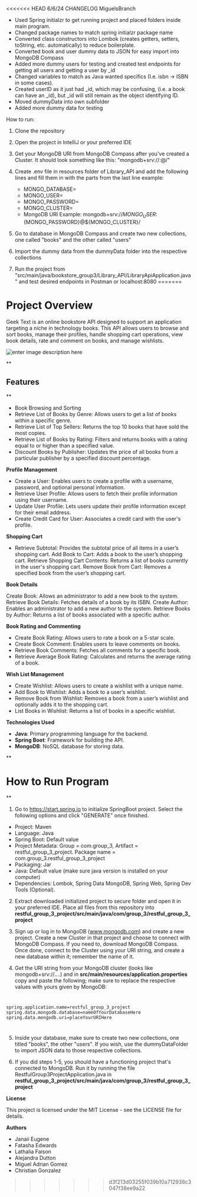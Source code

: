 <<<<<<< HEAD
6/6/24 CHANGELOG MiguelsBranch
- Used Spring initialzr to get running project and placed folders inside main program. 
- Changed package names to match spring initialzr package name
- Converted class constructors into Lombok (creates getters, setters, toString, etc. automatically) to reduce boilerplate.
- Converted book and user dummy data to JSON for easy import into MongoDB Compass
- Added more dummy users for testing and created test endpoints for getting all users and getting a user by _id
- Changed variables to match as Java wanted specifics (I.e. isbn -> ISBN in some cases).
- Created userID as it just had _id, which may be confusing, (i.e. a book can have an _id), but _id will still remain as the object identifying ID.
- Moved dummyData into own subfolder
- Added more dummy data for testing

How to run:
1. Clone the repository
2. Open the project in IntelliJ or your preferred IDE
3. Get your MongoDB URI from MongoDB Compass after you've created a Cluster. It should look something like this: "mongodb+srv://<username>:<password>@<cluster>/<database>"

4. Create .env file in resources folder of Library_API and add the following lines and fill them in with the parts from the last line example:
    - MONGO_DATABASE=<yourDatabaseName>
    - MONGO_USER=<yourDatabaseUsername>
    - MONGO_PASSWORD=<yourDatabasePassword>
    - MONGO_CLUSTER=<yourDatabasePassword>
    - MongoDB URI Example: mongodb+srv://${MONGO_USER}:${MONGO_PASSWORD}@${MONGO_CLUSTER}/
      
5. Go to database in MongoDB Compass and create two new collections, one called "books" and the other called "users"
6. Import the dummy data from the dummyData folder into the respective collections
7. Run the project from "src/main/java/bookstore_group3/Library_API/LibraryApiApplication.java" and test desired endpoints in Postman or localhost:8080
=======


# **Project Overview**

Geek Text is an online bookstore API designed to support an application targeting a niche in technology books. This API allows users to browse and sort books, manage their profiles, handle shopping cart operations, view book details, rate and comment on books, and manage wishlists.

  ![enter image description here](https://www.shareicon.net/data/256x256/2016/07/31/804508_book_512x512.png)

**

## Features

**

 - Book Browsing and Sorting
 - Retrieve List of Books by Genre: Allows users to get a list of books    within a specific genre.
 - Retrieve List of Top Sellers: Returns the top 10 books that have sold    the most copies.
 - Retrieve List of Books by Rating: Filters and returns books with a    rating equal to or higher than a specified value.
 - Discount Books by Publisher: Updates the price of all books from a    particular publisher by a specified discount percentage.

  

**Profile Management**

- Create a User: Enables users to create a profile with a username, password, and optional personal information.
- Retrieve User Profile: Allows users to fetch their profile information using their username.
- Update User Profile: Lets users update their profile information except for their email address.
- Create Credit Card for User: Associates a credit card with the user's profile.

  

**Shopping Cart**

- Retrieve Subtotal: Provides the subtotal price of all items in a user’s shopping cart.
Add Book to Cart: Adds a book to the user’s shopping cart.
Retrieve Shopping Cart Contents: Returns a list of books currently in the user's shopping cart.
Remove Book from Cart: Removes a specified book from the user’s shopping cart.

  

**Book Details**

Create Book: Allows an administrator to add a new book to the system.
Retrieve Book Details: Fetches details of a book by its ISBN.
Create Author: Enables an administrator to add a new author to the system.
Retrieve Books by Author: Returns a list of books associated with a specific author.

  

**Book Rating and Commenting**

- Create Book Rating: Allows users to rate a book on a 5-star scale.
- Create Book Comment: Enables users to leave comments on books.
- Retrieve Book Comments: Fetches all comments for a specific book.
- Retrieve Average Book Rating: Calculates and returns the average rating of a book.

  

**Wish List Management**

- Create Wishlist: Allows users to create a wishlist with a unique name.
- Add Book to Wishlist: Adds a book to a user’s wishlist.
- Remove Book from Wishlist: Removes a book from a user’s wishlist and optionally adds it to the shopping cart.
- List Books in Wishlist: Returns a list of books in a specific wishlist.

  

**Technologies Used**

- **Java**: Primary programming language for the backend.
- **Spring Boot**: Framework for building the API.
- **MongoDB**: NoSQL database for storing data.

**

# How to Run Program

**
1. Go to https://start.spring.io to initialize SpringBoot project. Select the following options and click "GENERATE" once finished.
- Project: Maven
- Language: Java
- Spring Boot: Default value
- Project Metadata: Group = com.group_3, Artifact = restful_group_3_project. Package name = com.group_3.restful_group_3_project
- Packaging: Jar
- Java: Default value (make sure java version is installed on your computer)
- Dependencies: Lombok, Spring Data MongoDB, Spring Web, Spring Dev Tools (Optional). 
2. Extract downloaded initialized project to secure folder and open it in your preferred IDE. Place all files from this repository into **restful_group_3_project/src/main/java/com/group_3/restful_group_3_project**

3. Sign up or log in to MongoDB (www.mongodb.com) and create a new project. Create a new Cluster in that project and choose to connect with MongoDB Compass. If you need to, download MongoDB Compass. Once done,  connect to the Cluster using your URI string, and create a new database within it; remember the name of it.
 
4. Get the URI string from your MongoDB cluster (looks like mongodb+srv://....) and in **src/main/resources/application.properties** copy and paste the following; make sure to replace the respective values with yours given by MongoDB:
#
    spring.application.name=restful_group_3_project
    spring.data.mongodb.database=nameOfYourDatabaseHere
    spring.data.mongodb.uri=placeYourURIHere
#
5. Inside your database, make sure to create two new collections, one titled "books", the other "users". If you wish, use the dummyDataFolder to import JSON data to those respective collections.

6. If you did steps 1-5, you should have a functioning project that's connected to MongoDB. Run it by running the file RestfulGroup3ProjectApplication.java in **restful_group_3_project/src/main/java/com/group_3/restful_group_3_project**


**License**

This project is licensed under the MIT License - see the LICENSE file for details.

  

**Authors**

- Janaii Eugene
- Fatasha Edwards
- Lathalia Faison
- Alejandra Dutton
- Miguel Adrian Gomez
- Christian Gonzalez
>>>>>>> d3f213d03255f039b10a712938c3047f38ee9a22
